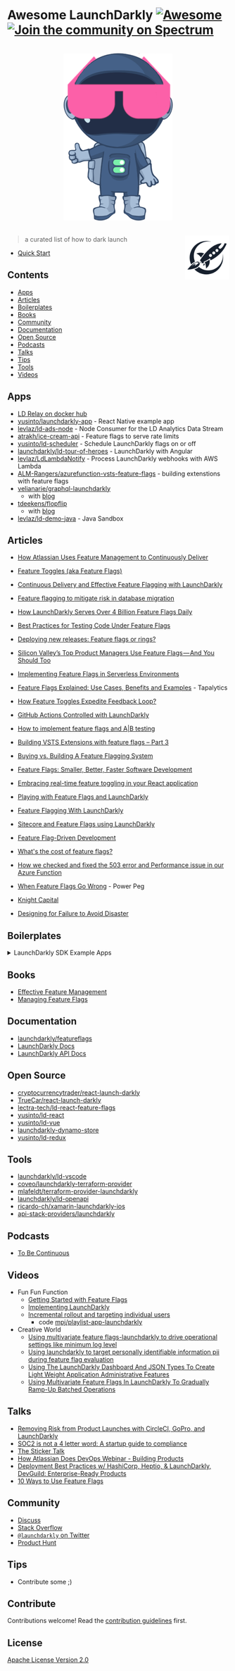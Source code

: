 # Awesome LaunchDarkly [![Awesome](https://awesome.re/badge-flat2.svg)](https://launchdarkly.com) [![Join the community on Spectrum](https://withspectrum.github.io/badge/badge.svg)](https://spectrum.chat/launchdarkly)

<br>

<div align="center">
<img src="media/awesome_logo.png" alt="Awesome">
  <br>
  <br>
</div>

[<img src="media/LaunchDarkly_Icon_Navy.svg" align="right" width="100">](https://launchdarkly.com)

> a curated list of how to dark launch

- [Quick Start](https://docs.launchdarkly.com/docs/getting-started)

## Contents

- [Apps](#apps)
- [Articles](#articles)
- [Boilerplates](#boilerplates)
- [Books](#books)
- [Community](#community)
- [Documentation](#documentation)
- [Open Source](#Open-Source)
- [Podcasts](#podcasts)
- [Talks](#Talks)
- [Tips](#tips)
- [Tools](#Tools)
- [Videos](#videos)

## Apps

- [LD Relay on docker hub](https://cloud.docker.com/u/launchdarkly/repository/docker/launchdarkly/ld-relay)
- [yusinto/launchdarkly-app](https://github.com/yusinto/launchdarkly-app) - React Native example app
- [levlaz/ld-ads-node](https://github.com/levlaz/ld-ads-node) - Node Consumer for the LD Analytics Data Stream
- [atrakh/ice-cream-api](https://github.com/atrakh/ice-cream-api) - Feature flags to serve rate limits
- [yusinto/ld-scheduler](https://github.com/yusinto/ld-scheduler) - Schedule LaunchDarkly flags on or off
- [launchdarkly/ld-tour-of-heroes](https://github.com/launchdarkly/ld-tour-of-heroes) - LaunchDarkly with Angular
- [levlaz/LdLambdaNotify](https://github.com/levlaz/LdLambdaNotify) - Process LaunchDarkly webhooks with AWS Lambda
- [ALM-Rangers/azurefunction-vsts-feature-flags](https://github.com/ALM-Rangers/azurefunction-vsts-feature-flags) - building extenstions with feature flags
- [velianarie/graphql-launchdarkly](https://github.com/velianarie/graphql-launchdarkly)
  - with [blog](http://velianarie.blogspot.com/2018/10/feature-toggling-graphql-service-with.html)
- [tdeekens/flopflip](https://github.com/tdeekens/flopflip)
  - with [blog](https://techblog.commercetools.com/embracing-real-time-feature-toggling-in-your-react-application-a5e6052716a9)
- [levlaz/ld-demo-java](https://github.com/levlaz/ld-demo-java) - Java Sandbox

## Articles

- [How Atlassian Uses Feature Management to Continuously Deliver](https://thenewstack.io/how-atlassian-uses-feature-management-to-continuously-deliver/)

- [Feature Toggles (aka Feature Flags)](https://martinfowler.com/articles/feature-toggles.html)

- [Continuous Delivery and Effective Feature Flagging with LaunchDarkly](https://aws.amazon.com/blogs/startups/continuous-delivery-and-effective-feature-flagging-with-launchdarkly/)

- [Feature flagging to mitigate risk in database migration](https://launchdarkly.com/blog/feature-flagging-to-mitigate-risk-in-database-migration/)

- [How LaunchDarkly Serves Over 4 Billion Feature Flags Daily](https://stackshare.io/launchdarkly/how-launchdarkly-serves-over-4-billion-feature-flags-daily)

- [Best Practices for Testing Code Under Feature Flags](https://launchdarkly.com/blog/best-practices-for-testing-code-under-feature-flags/)

- [Deploying new releases: Feature flags or rings?](https://opensource.com/article/18/2/feature-flags-ring-deployment-model)

- [Silicon Valley’s Top Product Managers Use Feature Flags — And You Should Too](https://hackernoon.com/silicon-valleys-top-product-managers-use-feature-flags-and-you-should-too-cc51cc1aeafb)

- [Implementing Feature Flags in Serverless Environments](https://launchdarkly.com/blog/go-serveless-not-flagless-implementing-feature-flags-in-serverless-environments/)

* [Feature Flags Explained: Use Cases, Benefits and Examples](https://taplytics.com/blog/feature-flags-use-cases-benefits/) - Tapalytics

* [How Feature Toggles Expedite Feedback Loop?](https://www.linkedin.com/pulse/how-feature-toggleexpedites-feedback-loop-sagar-rao/)

* [GitHub Actions Controlled with LaunchDarkly](https://launchdarkly.com/blog/github-actions-controlled-with-launchdarkly/)

* [How to implement feature flags and A|B testing](https://blogs.msdn.microsoft.com/visualstudioalmrangers/2017/04/04/how-to-implement-feature-flags-and-ab-testing/)

* [Building VSTS Extensions with feature flags – Part 3](https://blogs.msdn.microsoft.com/visualstudioalmrangers/2017/08/10/building-vsts-extensions-with-feature-flags-part-3/)

* [Buying vs. Building A Feature Flagging System](https://blog.launchdarkly.com/buying-vs-building-a-feature-flagging-system/)

* [Feature Flags: Smaller, Better, Faster Software Development](https://medium.com/@dehora/feature-flags-smaller-better-faster-software-development-f2eab58df0f9)

* [Embracing real-time feature toggling in your React application](https://techblog.commercetools.com/embracing-real-time-feature-toggling-in-your-react-application-a5e6052716a9)

* [Playing with Feature Flags and LaunchDarkly](https://wouterdekort.com/2016/05/23/playing-feature-flags-launchdarkly/)

* [Feature Flagging With LaunchDarkly](http://www.mercurynewmedia.com/blog/mercury-new-media-blog/2017/06/02/feature-flagging-with-launchdarkly)

* [Sitecore and Feature Flags using LaunchDarkly](https://briancaos.wordpress.com/2017/03/31/sitecore-and-feature-flags-using-launchdarkly/)

* [Feature Flag-Driven Development](https://dzone.com/articles/feature-flag-driven-development)

* [What's the cost of feature flags?](https://opensource.com/article/18/7/does-progressive-exposure-really-come-cost)

* [How we checked and fixed the 503 error and Performance issue in our Azure Function](https://blogs.msdn.microsoft.com/visualstudioalmrangers/2018/04/03/how-we-checked-and-fixed-the-503-error-and-performance-issue-in-our-azure-function/)

* [When Feature Flags Go Wrong](https://www.infoq.com/articles/feature-flags-gone-wrong) - Power Peg
* [Knight Capital](https://hackernoon.com/the-rise-and-fall-of-knight-capital-buy-high-sell-low-rinse-and-repeat-ae17fae780f6)

* [Designing for Failure to Avoid Disaster](https://launchdarkly.com/blog/designing-for-failure-to-avoid-disaster/)

## Boilerplates

<details><summary>LaunchDarkly SDK Example Apps</summary><br>

- [Android Hello LaunchDarkly](https://github.com/launchdarkly/hello-android)
- [C Hello LaunchDarkly](https://github.com/launchdarkly/hello-c)
- [ColdFusion Hello LaunchDarkly](https://github.com/launchdarkly/hello-cf)
- [Go Hello LaunchDarkly](https://github.com/launchdarkly/hello-go)
- [Java ☕️ Hello LaunchDarkly](https://github.com/launchdarkly/hello-java)
- ## Apple
  - https://github.com/launchdarkly/hello-ios
  - [iOS Hello LaunchDarkly](https://github.com/launchdarkly/hello-ios)
  - [macOS Hello LaunchDarkly ](https://github.com/launchdarkly/hello-macos)
  - [Swift Hello LaunchDarkly](https://github.com/launchdarkly/hello-ios-swift)
  - [tvOS Hello LaunchDarkly](https://github.com/launchdarkly/hello-tvos)
- ## JavaScript
  - [Client-side JavaScript Hello LaunchDarkly](https://github.com/launchdarkly/hello-js)
  - [Electron Hello](https://github.com/launchdarkly/hello-electron)
  - [Node.js Hello LaunchDarkly](https://github.com/launchdarkly/hello-node)
  - [Node.js bootstrapping server-side app LaunchDarkly](https://github.com/launchdarkly/hello-bootstrap)
  - [TypeScript Hello LaunchDarkly](https://github.com/launchdarkly/hello-node-typescript)
- ## Microsoft
  - [dot Net Hello LaunchDarkly ](https://github.com/launchdarkly/hello-dotnet)
  - [Electron Hello](https://github.com/launchdarkly/hello-electron)
  - [TypeScript Hello LaunchDarkly](https://github.com/launchdarkly/hello-node-typescript)
  - [Xamarin Forms Hello LaunchDarkly](https://github.com/launchdarkly/hello-xamarin-forms)
  - [Xamarin Hello LaunchDarkly](https://github.com/launchdarkly/hello-xamarin)
- ## Python
  - [Python Hello LaunchDarkly](https://github.com/launchdarkly/hello-python)
  - [django Hello LaunchDarkly](https://github.com/launchdarkly/hello-python-django)
- ## Ruby
  - [Ruby Hello LaunchDarkly](https://github.com/launchdarkly/hello-ruby)
  - [Rails Hello LaunchDarkly](https://github.com/launchdarkly/hello-bootstrap-rails)

</details>

## Books

- [Effective Feature Management](https://launchdarkly.com/downloads/EffectiveFeatureManagement_LaunchDarkly.pdf)
- [Managing Feature Flags](https://www.oreilly.com/library/view/managing-feature-flags/9781492028598/)

## Documentation

- [launchdarkly/featureflags](https://github.com/launchdarkly/featureflags)
- [LaunchDarkly Docs](https://docs.launchdarkly.com/)
- [LaunchDarkly API Docs](https://apidocs.launchdarkly.com/docs)

## Open Source

- [cryptocurrencytrader/react-launch-darkly](https://github.com/cryptocurrencytrader/react-launch-darkly)
- [TrueCar/react-launch-darkly](https://github.com/TrueCar/react-launch-darkly)
- [lectra-tech/ld-react-feature-flags](https://github.com/lectra-tech/ld-react-feature-flags)
- [yusinto/ld-react](https://github.com/yusinto/ld-react)
- [yusinto/ld-vue](https://github.com/yusinto/ld-vue)
- [launchdarkly-dynamo-store](https://github.com/mlafeldt/launchdarkly-dynamo-store)
- [yusinto/ld-redux](https://github.com/yusinto/ld-redux)

## Tools

- [launchdarkly/ld-vscode](https://github.com/launchdarkly/ld-vscode)
- [coveo/launchdarkly-terraform-provider](https://github.com/coveo/launchdarkly-terraform-provider)
- [mlafeldt/terraform-provider-launchdarkly](https://github.com/mlafeldt/terraform-provider-launchdarkly)
- [launchdarkly/ld-openapi](https://github.com/launchdarkly/ld-openapi)
- [ricardo-ch/xamarin-launchdarkly-ios](https://github.com/ricardo-ch/xamarin-launchdarkly-ios)
- [api-stack-providers/launchdarkly](https://github.com/api-stack-providers/launchdarkly)

## Podcasts

- [To Be Continuous](https://itunes.apple.com/us/podcast/to-be-continuous/id1107185328?mt=2)

## Videos

- Fun Fun Function
  - [Getting Started with Feature Flags](https://www.youtube.com/watch?v=pwA_Ehp2SMY&list=PL0zVEGEvSaeE60rDzztI2hzdyygILQbZj)
  - [Implementing LaunchDarkly](https://www.youtube.com/watch?v=KtFrV5SKu2U)
  - [Incremental rollout and targeting individual users](https://www.youtube.com/watch?v=ilRGOvR4HxU)
    - code [mpj/playlist-app-launchdarkly](https://github.com/mpj/playlist-app-launchdarkly)
- Creative World
  - [Using multivariate feature flags-launchdarkly to drive operational settings like minimum log level](https://www.youtube.com/watch?v=ywAqg81B3To)
  - [Using launchdarkly to target personally identifiable information pii during feature flag evaluation](https://www.youtube.com/watch?v=LW_d4g_ixyE&)
  - [Using The LaunchDarkly Dashboard And JSON Types To Create Light Weight Application Administrative Features](https://www.youtube.com/watch?v=fH6KbCArpeY&)
  - [Using Multivariate Feature Flags In LaunchDarkly To Gradually Ramp-Up Batched Operations](https://www.youtube.com/watch?v=JfE-Vrx3QKY&index=4&list=PLIanSM0P2mc2sp05s9O-8ZGZygZFP604U)

## Talks

- [Removing Risk from Product Launches with CircleCI, GoPro, and LaunchDarkly](https://youtu.be/mJEZ8-PfTjk)
- [SOC2 is not a 4 letter word: A startup guide to compliance](https://www.youtube.com/watch?v=YIjMPGoW9nI)
- [The Sticker Talk ](https://www.youtube.com/watch?v=Nmcasxb6naU&index=20&list=PLFZp20iCJu9zW--E7vbEDUn_glODEZkvp)
- [How Atlassian Does DevOps Webinar - Building Products](https://www.youtube.com/watch?v=px0UwV-W9hA&list=PLFZp20iCJu9zW--E7vbEDUn_glODEZkvp)
- [Deployment Best Practices w/ HashiCorp, Heptio, & LaunchDarkly, DevGuild: Enterprise-Ready Products](https://www.youtube.com/watch?v=QG6vsbGQUeE&index=18&list=PLIanSM0P2mc3MHKdyolkN7r1m744IHWvp)
- [10 Ways to Use Feature Flags](https://www.mindtheproduct.com/2017/01/10-ways-use-feature-flags/)

## Community

- [Discuss](https://spectrum.chat/launchdarkly)
- [Stack Overflow](https://stackoverflow.com/search?tab=votes&q=%22feature%20flag%22)
- [`@launchdarkly` on Twitter](https://twitter.com/launchdarkly)
- [Product Hunt](https://www.producthunt.com/posts/launchdarkly-2)

## Tips

- Contribute some ;)

## Contribute

Contributions welcome! Read the [contribution guidelines](contributing.md) first.

## License

[Apache License Version 2.0](LICENSE)
